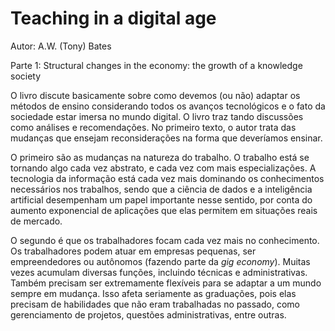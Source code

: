 # Teaching in a digital age

Autor: A.W. (Tony) Bates

Parte 1: Structural changes in the economy: the growth of a knowledge society

O livro discute basicamente sobre como devemos (ou não) adaptar os métodos de ensino considerando todos os avanços tecnológicos e o fato da sociedade estar imersa no mundo digital. O livro traz tando discussões como análises e recomendações. No primeiro texto, o autor trata das mudanças que ensejam reconsiderações na forma que deveríamos ensinar.

O primeiro são as mudanças na natureza do trabalho. O trabalho está se tornando algo cada vez abstrato, e cada vez com mais especializações. A tecnologia da informação está cada vez mais dominando os conhecimentos necessários nos trabalhos, sendo que a ciência de dados e a inteligência artificial desempenham um papel importante nesse sentido, por conta do aumento exponencial de aplicações que elas permitem em situações reais de mercado.

O segundo é que os trabalhadores focam cada vez mais no conhecimento. Os trabalhadores podem atuar em empresas pequenas, ser empreendedores ou autônomos (fazendo parte da *gig economy*). Muitas vezes acumulam diversas funções, incluindo técnicas e administrativas. Também precisam ser extremamente flexíveis para se adaptar a um mundo sempre em mudança. Isso afeta seriamente as graduações, pois elas precisam de habilidades que não eram trabalhadas no passado, como gerenciamento de projetos, questões administrativas, entre outras.

